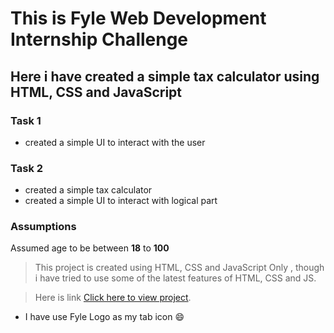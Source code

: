 # This is Fyle Web Development Internship Challenge

## Here i have created a simple tax calculator using HTML, CSS and JavaScript

### Task 1
* created a simple UI to interact with the user

### Task 2
* created a simple tax calculator
* created a simple UI to interact with logical part 
### Assumptions 
Assumed age to be between **18** to **100**



>This project is created using HTML, CSS and JavaScript Only , though i have tried to use some of the latest features of HTML, CSS and JS. 


>Here is link [Click here to view project](https://fyle-tax-calculator-harshit.netlify.app/).

* I have use Fyle Logo as my tab icon 😄
